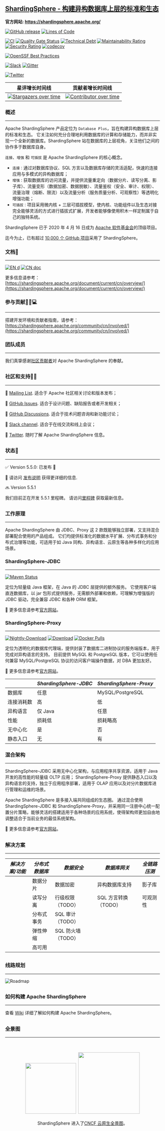 ## [ShardingSphere - 构建异构数据库上层的标准和生态](https://shardingsphere.apache.org/index_zh.html)

**官方网站: https://shardingsphere.apache.org/**

[![GitHub release](https://img.shields.io/github/release/apache/shardingsphere.svg)](https://github.com/apache/shardingsphere/releases)
[![Lines of Code](https://sonarcloud.io/api/project_badges/measure?project=apache_shardingsphere&metric=ncloc)](https://sonarcloud.io/summary/new_code?id=apache_shardingsphere)

[![CI](https://github.com/apache/shardingsphere/actions/workflows/ci.yml/badge.svg)](https://github.com/apache/shardingsphere/actions/workflows/ci.yml)
[![Quality Gate Status](https://sonarcloud.io/api/project_badges/measure?project=apache_shardingsphere&metric=alert_status)](https://sonarcloud.io/summary/new_code?id=apache_shardingsphere)
[![Technical Debt](https://sonarcloud.io/api/project_badges/measure?project=apache_shardingsphere&metric=sqale_index)](https://sonarcloud.io/summary/new_code?id=apache_shardingsphere)
[![Maintainability Rating](https://sonarcloud.io/api/project_badges/measure?project=apache_shardingsphere&metric=sqale_rating)](https://sonarcloud.io/summary/new_code?id=apache_shardingsphere)
[![Security Rating](https://sonarcloud.io/api/project_badges/measure?project=apache_shardingsphere&metric=security_rating)](https://sonarcloud.io/summary/new_code?id=apache_shardingsphere)
[![codecov](https://codecov.io/gh/apache/shardingsphere/branch/master/graph/badge.svg)](https://codecov.io/gh/apache/shardingsphere)

[![OpenSSF Best Practices](https://bestpractices.coreinfrastructure.org/projects/5394/badge)](https://bestpractices.coreinfrastructure.org/projects/5394)

[![Slack](https://img.shields.io/badge/%20Slack-ShardingSphere%20Channel-blueviolet)](https://join.slack.com/t/apacheshardingsphere/shared_invite/zt-sbdde7ie-SjDqo9~I4rYcR18bq0SYTg)
[![Gitter](https://badges.gitter.im/shardingsphere/shardingsphere.svg)](https://gitter.im/shardingsphere/Lobby)

[![Twitter](https://img.shields.io/twitter/url/https/twitter.com/ShardingSphere.svg?style=social&label=Follow%20%40ShardingSphere)](https://twitter.com/ShardingSphere)

|                                                      **星评增长时间线**                                                      |                                                                                                                   **贡献者增长时间线**                                                                                                                   |
|:---------------------------------------------------------------------------------------------------------------------:|:------------------------------------------------------------------------------------------------------------------------------------------------------------------------------------------------------------------------------------------------:|
| [![Stargazers over time](https://starchart.cc/apache/shardingsphere.svg)](https://starchart.cc/apache/shardingsphere) | [![Contributor over time](https://contributor-graph-api.apiseven.com/contributors-svg?chart=contributorOverTime&repo=apache/shardingsphere)](https://www.apiseven.com/en/contributor-graph?chart=contributorOverTime&repo=apache/shardingsphere) |

### 概述

<hr>

Apache ShardingSphere 产品定位为 `Database Plus`，旨在构建异构数据库上层的标准和生态。
它关注如何充分合理地利用数据库的计算和存储能力，而并非实现一个全新的数据库。ShardingSphere 站在数据库的上层视角，关注他们之间的协作多于数据库自身。

`连接`、`增强` 和 `可插拔` 是 Apache ShardingSphere 的核心概念。

- `连接：`通过对数据库协议、SQL 方言以及数据库存储的灵活适配，快速的连接应用与多模式的异构数据库；
- `增强：`获取数据库的访问流量，并提供流量重定向（数据分片、读写分离、影子库）、流量变形（数据加密、数据脱敏）、流量鉴权（安全、审计、权限）、流量治理（熔断、限流）以及流量分析（服务质量分析、可观察性）等透明化增强功能；
- `可插拔：`项目采用微内核 + 三层可插拔模型，使内核、功能组件以及生态对接完全能够灵活的方式进行插拔式扩展，开发者能够像使用积木一样定制属于自己的独特系统。

ShardingSphere 已于 2020 年 4 月 16 日成为 [Apache 软件基金会](https://apache.org/index.html#projects-list)的顶级项目。

迄今为止，已有超过 [10,000 个 GitHub 项目](https://github.com/search?l=Maven+POM&q=shardingsphere+language%3A%22Maven+POM%22&type=Code)采用了 ShardingSphere。

### 文档📜

<hr>

[![EN d](https://img.shields.io/badge/document-English-blue.svg)](https://shardingsphere.apache.org/document/current/en/overview/)
[![CN doc](https://img.shields.io/badge/文档-中文版-blue.svg)](https://shardingsphere.apache.org/document/current/cn/overview/)

更多信息请参考：[https://shardingsphere.apache.org/document/current/cn/overview/](https://shardingsphere.apache.org/document/current/cn/overview/)

### 参与贡献🚀🧑💻

<hr>

搭建开发环境和贡献者指南，请参考：[https://shardingsphere.apache.org/community/cn/involved/](https://shardingsphere.apache.org/community/cn/involved/)

### 团队成员

<hr>

我们真挚感谢[社区贡献者](https://shardingsphere.apache.org/community/cn/team)对 Apache ShardingSphere 的奉献。

##

### 社区和支持💝🖤

<hr>

:link: [Mailing List](https://shardingsphere.apache.org/community/cn/involved/subscribe/). 适合于 Apache 社区相关讨论和版本发布；

:link: [GitHub Issues](https://github.com/apache/shardingsphere/issues). 适合于设计问题、缺陷报告或者开发相关；

:link: [GitHub Discussions](https://github.com/apache/shardingsphere/discussions). 适合于技术问题咨询和新功能讨论；

:link: [Slack channel](https://join.slack.com/t/apacheshardingsphere/shared_invite/zt-sbdde7ie-SjDqo9~I4rYcR18bq0SYTg). 适合于在线交流和线上会议；

:link: [Twitter](https://twitter.com/ShardingSphere). 随时了解 Apache ShardingSphere 信息。

##

### 状态👀

<hr>

:white_check_mark: Version 5.5.0: 已发布 :tada:

🔗 请访问 [发布说明](https://github.com/apache/shardingsphere/blob/master/RELEASE-NOTES.md) 获得更详细的信息.

:soon: Version 5.5.1

我们目前正在开发 5.5.1 里程碑。
请访问[里程碑](https://github.com/apache/shardingsphere/milestones) 获取最新信息。

##

### 工作原理

<hr>

Apache ShardingSphere 由 JDBC、Proxy 这 2 款既能够独立部署，又支持混合部署配合使用的产品组成。
它们均提供标准化的数据水平扩展、分布式事务和分布式治理等功能，可适用于如 Java 同构、异构语言、云原生等各种多样化的应用场景。

### ShardingSphere-JDBC

<hr>

[![Maven Status](https://img.shields.io/maven-central/v/org.apache.shardingsphere/shardingsphere-jdbc.svg?color=green)](https://mvnrepository.com/artifact/org.apache.shardingsphere/shardingsphere-jdbc)

定位为轻量级 Java 框架，在 Java 的 JDBC 层提供的额外服务。
它使用客户端直连数据库，以 jar 包形式提供服务，无需额外部署和依赖，可理解为增强版的 JDBC 驱动，完全兼容 JDBC 和各种 ORM 框架。

:link: 更多信息请参考[官方网站](https://shardingsphere.apache.org/document/current/cn/overview/#shardingsphere-jdbc)。

### ShardingSphere-Proxy

<hr>

[![Nightly-Download](https://img.shields.io/static/v1?label=nightly-builds&message=download&color=orange)](https://nightlies.apache.org/shardingsphere/)
[![Download](https://img.shields.io/badge/release-download-orange.svg)](https://www.apache.org/dyn/closer.lua/shardingsphere/5.3.1/apache-shardingsphere-5.3.1-shardingsphere-proxy-bin.tar.gz)
[![Docker Pulls](https://img.shields.io/docker/pulls/apache/shardingsphere-proxy.svg)](https://store.docker.com/community/images/apache/shardingsphere-proxy)

定位为透明化的数据库代理端，提供封装了数据库二进制协议的服务端版本，用于完成对异构语言的支持。
目前提供 MySQL 和 PostgreSQL 版本，它可以使用任何兼容 MySQL/PostgreSQL 协议的访问客户端操作数据，对 DBA 更加友好。

:link: 更多信息请参考[官方网站](https://shardingsphere.apache.org/document/current/en/overview/#shardingsphere-proxy)。

|       | *ShardingSphere-JDBC* | *ShardingSphere-Proxy* |
|-------|-----------------------|------------------------|
| 数据库   | 任意                    | MySQL/PostgreSQL       |
| 连接消耗数 | 高                     | 低                      |
| 异构语言  | 仅 Java                | 任意                     |
| 性能    | 损耗低                   | 损耗略高                   |
| 无中心化  | 是                     | 否                      |
| 静态入口  | 无                     | 有                      |

### 混合架构

<hr>

ShardingSphere-JDBC 采用无中心化架构，与应用程序共享资源，适用于 Java 开发的高性能的轻量级 OLTP 应用；
ShardingSphere-Proxy 提供静态入口以及异构语言的支持，独立于应用程序部署，适用于 OLAP 应用以及对分片数据库进行管理和运维的场景。

Apache ShardingSphere 是多接入端共同组成的生态圈。
通过混合使用 ShardingSphere-JDBC 和 ShardingSphere-Proxy，并采用同一注册中心统一配置分片策略，能够灵活的搭建适用于各种场景的应用系统，使得架构师更加自由地调整适合于当前业务的最佳系统架构。

:link: 更多信息请参考[官方网站](https://shardingsphere.apache.org/document/current/en/overview/#hybrid-architecture)。

##

### 解决方案

<hr>

| *解决方案/功能* | *分布式数据库* | *数据安全*        | *数据库网关*        | *全链路压测* |
|-----------|----------|---------------|----------------|---------|
|           | 数据分片     | 数据加密          | 异构数据库支持        | 影子库     |
|           | 读写分离     | 行级权限（TODO）    | SQL 方言转换（TODO） | 可观测性    |
|           | 分布式事务    | SQL 审计（TODO）  |                |         |
|           | 弹性伸缩     | SQL 防火墙（TODO） |                |         |
|           | 高可用      |               |                |         |

##

### 线路规划

<hr>

![Roadmap](https://shardingsphere.apache.org/document/current/img/roadmap_cn.png)

##

### 如何构建 Apache ShardingSphere

<hr>

查看 [Wiki](https://github.com/apache/shardingsphere/wiki) 详细了解如何构建 Apache ShardingSphere。

##

### 全景图

<hr>

<p align="center">
<br/><br/>
<img src="https://landscape.cncf.io/images/cncf-landscape-horizontal-color.svg" width="165"/>&nbsp;&nbsp;<img src="https://www.cncf.io/wp-content/uploads/2023/04/cncf-main-site-logo.svg" width="200"/>
<br/><br/>
ShardingSphere 进入了<a href="https://landscape.cncf.io/?category=app-definition-and-development&grouping=category">CNCF 云原生全景图</a>。
</p>

##
